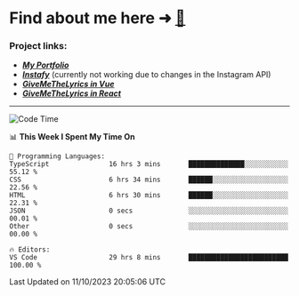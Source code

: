 # Find about me here ➜ [🧑](https://pauabella.dev)

### Project links:
- ***[My Portfolio](https://pauabella.dev)***
- ***[Instafy](https://instafy.me)*** (currently not working due to changes in the Instagram API)
- ***[GiveMeTheLyrics in Vue](https://lyrics.pauabella.dev)***
- ***[GiveMeTheLyrics in React](https://pauabella.dev/GiveMeTheLyrics)***

---
<!--START_SECTION:waka-->
![Code Time](http://img.shields.io/badge/Code%20Time-2%2C550%20hrs%2034%20mins-blue)

📊 **This Week I Spent My Time On** 

```text
💬 Programming Languages: 
TypeScript               16 hrs 3 mins       ██████████████░░░░░░░░░░░   55.12 % 
CSS                      6 hrs 34 mins       ██████░░░░░░░░░░░░░░░░░░░   22.56 % 
HTML                     6 hrs 30 mins       ██████░░░░░░░░░░░░░░░░░░░   22.31 % 
JSON                     0 secs              ░░░░░░░░░░░░░░░░░░░░░░░░░   00.01 % 
Other                    0 secs              ░░░░░░░░░░░░░░░░░░░░░░░░░   00.00 % 

🔥 Editors: 
VS Code                  29 hrs 8 mins       █████████████████████████   100.00 % 
```


 Last Updated on 11/10/2023 20:05:06 UTC
<!--END_SECTION:waka-->
